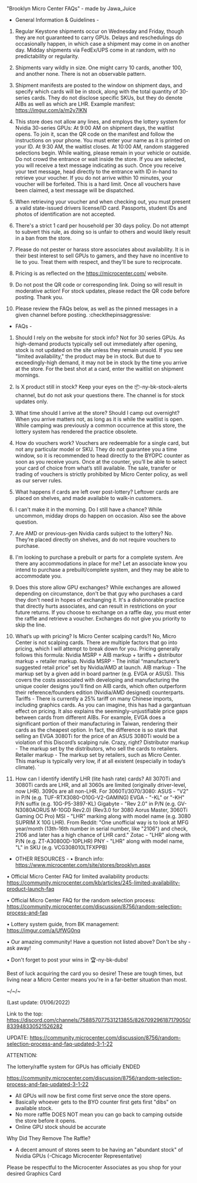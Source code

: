 "Brooklyn Micro Center FAQs" - made by Jawa_Juice
 
 - General Information & Guidelines - 

1) Regular Keystone shipments occur on Wednesday and Friday, though they are not guaranteed to carry GPUs. Delays and reschedulings do occasionally happen, in which case a shipment may come in on another day. Midday shipments via FedEx/UPS come in at random, with no predictability or regularity.

2) Shipments vary wildly in size. One might carry 10 cards, another 100, and another none. There is not an observable pattern.

3) Shipment manifests are posted to the window on shipment days, and specify which cards will be in stock, along with the total quantity of 30-series cards. They do not disclose specific SKUs, but they do denote AIBs as well as which are LHR. Example manifest: https://imgur.com/a/m2y7lKN

4) This store does not allow any lines, and employs the lottery system for Nvidia 30-series GPUs:
At 9:00 AM on shipment days, the waitlist opens. To join it, scan the QR code on the manifest and follow the instructions on your phone. You must enter your name as it is printed on your ID.
At 9:30 AM, the waitlist closes.
At 10:00 AM, random staggered selections begin. While waiting, please remain in your vehicle or outside. Do not crowd the entrance or wait inside the store.
If you are selected, you will receive a text message indicating as such. Once you receive your text message, head directly to the entrance with ID in-hand to retrieve your voucher. If you do not arrive within 10 minutes, your voucher will be forfeited. This is a hard limit.
Once all vouchers have been claimed, a text message will be dispatched.

5) When retrieving your voucher and when checking out, you must present a valid state-issued drivers license/ID card. Passports, student IDs and photos of identification are not accepted.

6) There's a strict 1 card per household per 30 days policy.  Do not attempt to subvert this rule, as doing so is unfair to others and would likely result in a ban from the store.

7) Please do not pester or harass store associates about availability. It is in their best interest to sell GPUs to gamers, and they have no incentive to lie to you. Treat them with respect, and they'll be sure to reciprocate.

8) Pricing is as reflected on the https://microcenter.com/ website.

9) Do not post the QR code or corresponding link. Doing so will result in moderative action! For stock updates, please redact the QR code before posting. Thank you.

10) Please review the FAQs below, as well as the pinned messages in a given channel before posting. :checkthepinsaggressive: 
  
 - FAQs - 

1) Should I rely on the website for stock info?
Not for 30 series GPUs. As high-demand products typically sell out immediately after opening, stock is not updated on the site unless they remain unsold. If you see "limited availability," the product may be in stock. But due to exceedingly-high demand, it may not be in stock by the time you arrive at the store. For the best shot at a card, enter the waitlist on shipment mornings.

2) Is X product still in stock?
Keep your eyes on the 📦-ny-bk-stock-alerts channel, but do not ask your questions there. The channel is for stock updates only.

3) What time should I arrive at the store? Should I camp out overnight?
When you arrive matters not, as long as it is while the waitlist is open. While camping was previously a common occurrence at this store, the lottery system has rendered the practice obsolete.

4) How do vouchers work?
Vouchers are redeemable for a single card, but not any particular model or SKU. They do not guarantee you a time window, so it is recommended to head directly to the BYOPC counter as soon as you receive yours. Once at the counter, you’ll be able to select your card of choice from what’s still available. The sale, transfer or trading of vouchers is strictly prohibited by Micro Center policy, as well as our server rules.

5) What happens if cards are left over post-lottery?
Leftover cards are placed on shelves, and made available to walk-in customers. 

6) I can't make it in the morning. Do I still have a chance?
While uncommon, midday drops do happen on occasion. Also see the above question.

7) Are AMD or previous-gen Nvidia cards subject to the lottery?
No. They’re placed directly on shelves, and do not require vouchers to purchase.

8) I'm looking to purchase a prebuilt or parts for a complete system. Are there any accommodations in place for me?
Let an associate know you intend to purchase a prebuilt/complete system, and they may be able to accommodate you.

9) Does this store allow GPU exchanges?
While exchanges are allowed depending on circumstance, don't be that guy who purchases a card they don't need in hopes of exchanging it. It's a dishonorable practice that directly hurts associates, and can result in restrictions on your future returns. If you choose to exchange on a raffle day, you must enter the raffle and retrieve a voucher. Exchanges do not give you priority to skip the line.

10) What’s up with pricing? Is Micro Center scalping cards?!
No, Micro Center is not scalping cards. There are multiple factors that go into pricing, which I will attempt to break down for you.
Pricing generally follows this formula: Nvidia MSRP + AIB markup + tariffs + distributor markup + retailer markup.
Nvidia MSRP - The initial “manufacturer’s suggested retail price” set by Nvidia/AMD at launch.
AIB markup - The markup set by a given add in board partner (e.g. EVGA or ASUS). This covers the costs associated with developing and manufacturing the unique cooler designs you’ll find on AIB cards, which often outperform their reference/founders edition (Nvidia/AMD designed) counterparts.
Tariffs - There is currently a 25% tariff on many Chinese imports, including graphics cards. As you can imagine, this has had a gargantuan effect on pricing. It also explains the seemingly-unjustifiable price gaps between cards from different AIBs. For example, EVGA does a significant portion of their manufacturing in Taiwan, rendering their cards as the cheapest option. In fact, the difference is so stark that selling an EVGA 3080Ti for the price of an ASUS 3080Ti would be a violation of this Discord’s scalping rule. Crazy, right?
Distributor markup - The markup set by the distributors, who sell the cards to retailers.
Retailer markup - The markup set by retailers, such as Micro Center. This markup is typically very low, if at all existent (especially in today’s climate). 
`
11) How can I identify identify LHR (lite hash rate) cards?
All 3070Ti and 3080Ti cards are LHR, and all 3060s are limited (originally driver-level, now LHR). 3090s are all non-LHR. For 3060Ti/3070/3080:
ASUS - "V2" in P/N (e.g. TUF-RTX3080-O10G-V2-GAMING)
EVGA -  "-KL" or "-KH" P/N suffix (e.g. 10G-P5-3897-KL)
Gigabyte - "Rev 2.0" in P/N (e.g. GV-N3080AORUS M-10GD Rev2.0) (Rev3.0 for 3080 Aorus Master, 3060Ti Gaming OC Pro)
MSI - "LHR" marking along with model name (e.g. 3080 SUPRIM X 10G LHR). From Reddit: "One unofficial way is to look at MFG year/month (13th-16th number in serial number, like "2106") and check, 2106 and later has a high chance of LHR card."
Zotac - "LHR" along with P/N (e.g. ZT-A30800D-10PLHR)
PNY - "LHR" along with model name, "L" in SKU (e.g. VCG308010LTFXPPB) 
 - OTHER RESOURCES - 
• Branch info: https://www.microcenter.com/site/stores/brooklyn.aspx

• Official Micro Center FAQ for limited availability products: https://community.microcenter.com/kb/articles/245-limited-availability-product-launch-faq

• Official Micro Center FAQ for the random selection process: https://community.microcenter.com/discussion/8756/random-selection-process-and-faq

• Lottery system guide, from BK management: https://imgur.com/a/UfWG0nq

• Our amazing community! Have a question not listed above? Don't be shy - ask away!

• Don't forget to post your wins in 🏆-ny-bk-dubs!



Best of luck acquiring the card you so desire! These are tough times, but living near a Micro Center means you're in a far-better situation than most.

~/~/~

(Last update: 01/06/2022)

Link to the top: https://discord.com/channels/758857077531213855/826709296187179050/833948330521526282

UPDATE:
https://community.microcenter.com/discussion/8756/random-selection-process-and-faq-updated-3-1-22

ATTENTION:

The lottery/raffle system for GPUs has officially ENDED

https://community.microcenter.com/discussion/8756/random-selection-process-and-faq-updated-3-1-22

- All GPUs will now be first come first serve once the store opens.
- Basically whoever gets to the BYO counter first gets first "dibs" on available stock.
- No more raffle DOES NOT mean you can go back to camping outside the store before it opens.
- Online GPU stock should be accurate

Why Did They Remove The Raffle?
- A decent amount of stores seem to be having an "abundant stock" of Nvidia GPUs (-Chicago Microcenter Representative)

Please be respectful to the Microcenter Associates as you shop for your desired Graphics Card 
